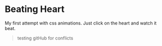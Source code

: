 # Beating Heart
My first attempt with css animations.
Just click on the heart and watch it beat.

> testing gitHub for conflicts



